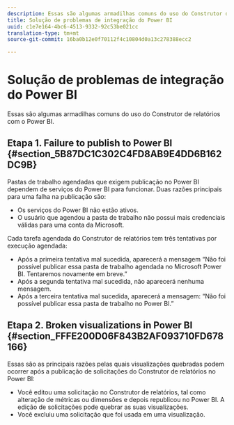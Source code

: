 ```yaml
---
description: Essas são algumas armadilhas comuns do uso do Construtor de relatórios com o Power BI.
title: Solução de problemas de integração do Power BI
uuid: c1e7e164-4bc6-4513-9332-92c53be021cc
translation-type: tm+mt
source-git-commit: 16ba0b12e0f70112f4c10804d0a13c278388ecc2

---
```



# Solução de problemas de integração do Power BI

Essas são algumas armadilhas comuns do uso do Construtor de relatórios com o Power BI.

## Etapa 1. Failure to publish to Power BI {#section_5B87DC1C302C4FD8AB9E4DD6B162DC9B}

Pastas de trabalho agendadas que exigem publicação no Power BI dependem de serviços do Power BI para funcionar. Duas razões principais para uma falha na publicação são:

* Os serviços do Power BI não estão ativos.
* O usuário que agendou a pasta de trabalho não possui mais credenciais válidas para uma conta da Microsoft.

Cada tarefa agendada do Construtor de relatórios tem três tentativas por execução agendada:

* Após a primeira tentativa mal sucedida, aparecerá a mensagem “Não foi possível publicar essa pasta de trabalho agendada no Microsoft Power BI. Tentaremos novamente em breve.”
* Após a segunda tentativa mal sucedida, não aparecerá nenhuma mensagem.
* Após a terceira tentativa mal sucedida, aparecerá a mensagem: “Não foi possível publicar essa pasta de trabalho no Power BI.”

## Etapa 2. Broken visualizations in Power BI {#section_FFFE200D06F843B2AF093710FD678166}

Essas são as principais razões pelas quais visualizações quebradas podem ocorrer após a publicação de solicitações do Construtor de relatórios no Power BI:

* Você editou uma solicitação no Construtor de relatórios, tal como alteração de métricas ou dimensões e depois republicou no Power BI. A edição de solicitações pode quebrar as suas visualizações.
* Você excluiu uma solicitação que foi usada em uma visualização.

